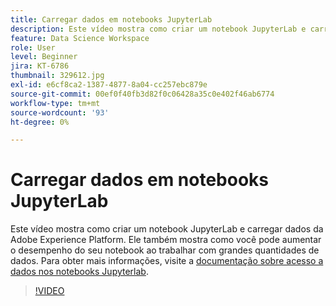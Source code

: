 ```yaml
---
title: Carregar dados em notebooks JupyterLab
description: Este vídeo mostra como criar um notebook JupyterLab e carregar dados da Adobe Experience Platform. Ele também mostra como você pode aumentar o desempenho do seu notebook ao trabalhar com grandes quantidades de dados.
feature: Data Science Workspace
role: User
level: Beginner
jira: KT-6786
thumbnail: 329612.jpg
exl-id: e6cf8ca2-1387-4877-8a04-cc257ebc879e
source-git-commit: 00ef0f40fb3d82f0c06428a35c0e402f46ab6774
workflow-type: tm+mt
source-wordcount: '93'
ht-degree: 0%

---
```


# Carregar dados em notebooks JupyterLab

Este vídeo mostra como criar um notebook JupyterLab e carregar dados da Adobe Experience Platform. Ele também mostra como você pode aumentar o desempenho do seu notebook ao trabalhar com grandes quantidades de dados. Para obter mais informações, visite a [documentação sobre acesso a dados nos notebooks Jupyterlab](https://experienceleague.adobe.com/docs/experience-platform/data-science-workspace/jupyterlab/access-notebook-data.html).

>[!VIDEO](https://video.tv.adobe.com/v/329612?learn=on)
